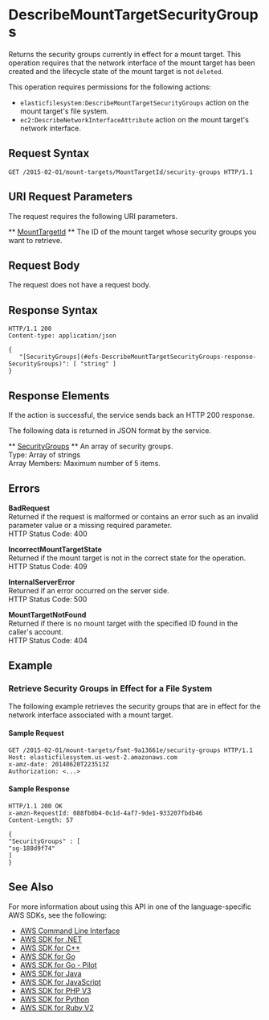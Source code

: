 # DescribeMountTargetSecurityGroups<a name="API_DescribeMountTargetSecurityGroups"></a>

Returns the security groups currently in effect for a mount target\. This operation requires that the network interface of the mount target has been created and the lifecycle state of the mount target is not `deleted`\.

This operation requires permissions for the following actions:
+  `elasticfilesystem:DescribeMountTargetSecurityGroups` action on the mount target's file system\. 
+  `ec2:DescribeNetworkInterfaceAttribute` action on the mount target's network interface\. 

## Request Syntax<a name="API_DescribeMountTargetSecurityGroups_RequestSyntax"></a>

```
GET /2015-02-01/mount-targets/MountTargetId/security-groups HTTP/1.1
```

## URI Request Parameters<a name="API_DescribeMountTargetSecurityGroups_RequestParameters"></a>

The request requires the following URI parameters\.

 ** [MountTargetId](#API_DescribeMountTargetSecurityGroups_RequestSyntax) **   <a name="efs-DescribeMountTargetSecurityGroups-request-MountTargetId"></a>
The ID of the mount target whose security groups you want to retrieve\.

## Request Body<a name="API_DescribeMountTargetSecurityGroups_RequestBody"></a>

The request does not have a request body\.

## Response Syntax<a name="API_DescribeMountTargetSecurityGroups_ResponseSyntax"></a>

```
HTTP/1.1 200
Content-type: application/json

{
   "[SecurityGroups](#efs-DescribeMountTargetSecurityGroups-response-SecurityGroups)": [ "string" ]
}
```

## Response Elements<a name="API_DescribeMountTargetSecurityGroups_ResponseElements"></a>

If the action is successful, the service sends back an HTTP 200 response\.

The following data is returned in JSON format by the service\.

 ** [SecurityGroups](#API_DescribeMountTargetSecurityGroups_ResponseSyntax) **   <a name="efs-DescribeMountTargetSecurityGroups-response-SecurityGroups"></a>
An array of security groups\.  
Type: Array of strings  
Array Members: Maximum number of 5 items\.

## Errors<a name="API_DescribeMountTargetSecurityGroups_Errors"></a>

 **BadRequest**   
Returned if the request is malformed or contains an error such as an invalid parameter value or a missing required parameter\.  
HTTP Status Code: 400

 **IncorrectMountTargetState**   
Returned if the mount target is not in the correct state for the operation\.  
HTTP Status Code: 409

 **InternalServerError**   
Returned if an error occurred on the server side\.  
HTTP Status Code: 500

 **MountTargetNotFound**   
Returned if there is no mount target with the specified ID found in the caller's account\.  
HTTP Status Code: 404

## Example<a name="API_DescribeMountTargetSecurityGroups_Examples"></a>

### Retrieve Security Groups in Effect for a File System<a name="API_DescribeMountTargetSecurityGroups_Example_1"></a>

 The following example retrieves the security groups that are in effect for the network interface associated with a mount target\. 

#### Sample Request<a name="API_DescribeMountTargetSecurityGroups_Example_1_Request"></a>

```
GET /2015-02-01/mount-targets/fsmt-9a13661e/security-groups HTTP/1.1
Host: elasticfilesystem.us-west-2.amazonaws.com
x-amz-date: 20140620T223513Z
Authorization: <...>
```

#### Sample Response<a name="API_DescribeMountTargetSecurityGroups_Example_1_Response"></a>

```
HTTP/1.1 200 OK
x-amzn-RequestId: 088fb0b4-0c1d-4af7-9de1-933207fbdb46
Content-Length: 57

{
"SecurityGroups" : [
"sg-188d9f74"
]
}
```

## See Also<a name="API_DescribeMountTargetSecurityGroups_SeeAlso"></a>

For more information about using this API in one of the language\-specific AWS SDKs, see the following:
+  [AWS Command Line Interface](https://docs.aws.amazon.com/goto/aws-cli/elasticfilesystem-2015-02-01/DescribeMountTargetSecurityGroups) 
+  [AWS SDK for \.NET](https://docs.aws.amazon.com/goto/DotNetSDKV3/elasticfilesystem-2015-02-01/DescribeMountTargetSecurityGroups) 
+  [AWS SDK for C\+\+](https://docs.aws.amazon.com/goto/SdkForCpp/elasticfilesystem-2015-02-01/DescribeMountTargetSecurityGroups) 
+  [AWS SDK for Go](https://docs.aws.amazon.com/goto/SdkForGoV1/elasticfilesystem-2015-02-01/DescribeMountTargetSecurityGroups) 
+  [AWS SDK for Go \- Pilot](https://docs.aws.amazon.com/goto/SdkForGoPilot/elasticfilesystem-2015-02-01/DescribeMountTargetSecurityGroups) 
+  [AWS SDK for Java](https://docs.aws.amazon.com/goto/SdkForJava/elasticfilesystem-2015-02-01/DescribeMountTargetSecurityGroups) 
+  [AWS SDK for JavaScript](https://docs.aws.amazon.com/goto/AWSJavaScriptSDK/elasticfilesystem-2015-02-01/DescribeMountTargetSecurityGroups) 
+  [AWS SDK for PHP V3](https://docs.aws.amazon.com/goto/SdkForPHPV3/elasticfilesystem-2015-02-01/DescribeMountTargetSecurityGroups) 
+  [AWS SDK for Python](https://docs.aws.amazon.com/goto/boto3/elasticfilesystem-2015-02-01/DescribeMountTargetSecurityGroups) 
+  [AWS SDK for Ruby V2](https://docs.aws.amazon.com/goto/SdkForRubyV2/elasticfilesystem-2015-02-01/DescribeMountTargetSecurityGroups) 